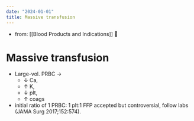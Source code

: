 ```yaml
---
date: "2024-01-01"
title: Massive transfusion
---
```



- from: [[Blood Products and Indications]] 󰒖

# Massive transfusion

- Large-vol. PRBC →
  - ↓ Ca,
  - ↑ K,
  - ↓ plt,
  - ↑ coags
- initial ratio of 1 PRBC: 1 plt:1 FFP accepted but controversial, follow labs (JAMA Surg 2017;152:574).
